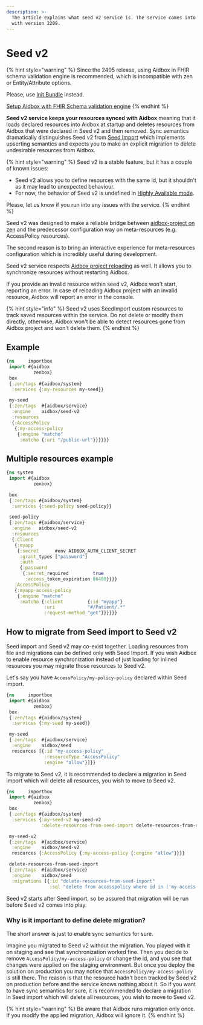 ```yaml
---
description: >-
  The article explains what seed v2 service is. The service comes into Aidbox
  with version 2209.
---
```


# Seed v2

{% hint style="warning" %}
Since the 2405 release, using Aidbox in FHIR schema validation engine is recommended, which is incompatible with zen or Entity/Attribute options.

Please, use [Init Bundle](../../../../aidbox-configuration/init-bundle.md) instead.

[Setup Aidbox with FHIR Schema validation engine](https://docs.aidbox.app/modules-1/profiling-and-validation/fhir-schema-validator/setup)
{% endhint %}

**Seed v2 service keeps your resources synced** **with Aidbox** meaning that it loads declared resources into Aidbox at startup and deletes resources from Aidbox that were declared in Seed v2 and then removed. Sync semantics dramatically distinguishes Seed v2 from [Seed Import](seed-import.md) which implements upserting semantics and expects you to make an explicit migration to delete undesirable resources from Aidbox.

{% hint style="warning" %}
Seed v2 is a stable feature, but it has a couple of known issues:

* Seed v2 allows you to define resources with the same id, but it shouldn't as it may lead to unexpected behaviour.
* For now, the behavior of Seed v2 is undefined in [Highly Available mode](../../../../deployment-and-maintenance/deploy-aidbox/run-aidbox-in-kubernetes/high-available-aidbox.md).

Please, let us know if you run into any issues with the service.
{% endhint %}

Seed v2 was designed to make a reliable bridge between [aidbox-project on zen](./) and the predecessor configuration way on meta-resources (e.g. AccessPolicy resources).

The second reason is to bring an interactive experience for meta-resources configuration which is incredibly useful during development.

Seed v2 service respects [Aidbox project reloading](../../../../reference/environment-variables/optional-environment-variables.md#aidbox_zen_dev_mode) as well. It allows you to synchronize resources without restarting Aidbox.

If you provide an invalid resource within seed v2, Aidbox won't start, reporting an error. In case of reloading Aidbox project with an invalid resource, Aidbox will report an error in the console.

{% hint style="info" %}
Seed v2 uses SeedImport custom resources to track saved resources within the service. Do not delete or modify them directly, otherwise, Aidbox won't be able to detect resources gone from Aidbox project and won't delete them.
{% endhint %}

## Example

```clojure
{ns     importbox
 import #{aidbox
          zenbox}
 box
 {:zen/tags #{aidbox/system}
  :services {:my-resources my-seed}}

 my-seed
 {:zen/tags  #{aidbox/service}
  :engine    aidbox/seed-v2
  :resources
  {:AccessPolicy 
   {:my-access-policy
    {:engine "matcho" 
     :matcho {:uri "/public-url"}}}}}}
```

## Multiple resources example

```clojure
{ns system
 import #{aidbox
          zenbox}

 box
 {:zen/tags #{aidbox/system}
  :services {:seed-policy seed-policy}}

 seed-policy
 {:zen/tags #{aidbox/service}
  :engine   aidbox/seed-v2
  :resources
  {:Client
   {:myapp
    {:secret      #env AIDBOX_AUTH_CLIENT_SECRET
     :grant_types ["password"]
     :auth
     {:password
      {:secret_required         true
       :access_token_expiration 86400}}}}
   :AccessPolicy
   {:myapp-access-policy
    {:engine "matcho"
     :matcho {:client         {:id "myapp"}
              :uri            "#/Patient/.*"
              :request-method "get"}}}}}}
```

## How to migrate from Seed import to Seed v2

Seed import and Seed v2 may co-exist together. Loading resources from file and migrations can be defined only with Seed Import. If you wish Aidbox to enable resource synchronization instead of just loading for inlined resources you may migrate those resources to Seed v2.

Let's say you have `AccessPolicy/my-policy-policy` declared within Seed import.

```clojure
{ns     importbox
 import #{aidbox
          zenbox}
 box
 {:zen/tags #{aidbox/system}
  :services {:my-seed my-seed}}

 my-seed
 {:zen/tags  #{aidbox/service}
  :engine    aidbox/seed
  resources [{:id "my-access-policy"
              :resourceType "AccessPolicy"
              :engine "allow"}]}}
```

To migrate to Seed v2, it is recommended to declare a migration in Seed import which will delete all resources, you wish to move to Seed v2.

```clojure
{ns     importbox
 import #{aidbox
          zenbox}
 box
 {:zen/tags #{aidbox/system}
  :services {:my-seed-v2 my-seed-v2
             :delete-resources-from-seed-import delete-resources-from-seed-import}}

 my-seed-v2
 {:zen/tags  #{aidbox/service}
  :engine    aidbox/seed-v2
  resources {:AccessPolicy {:my-access-policy {:engine "allow"}}}}

 delete-resources-from-seed-import
 {:zen/tags  #{aidbox/service}
  :engine    aidbox/seed
  :migrations [{:id "delete-resources-from-seed-import"
                :sql "delete from accesspolicy where id in ('my-access-plicy')"}]}}
```

Seed v2 starts after Seed import, so be assured that migration will be run before Seed v2 comes into play.

### Why is it important to define delete migration?

The short answer is just to enable sync semantics for sure.

Imagine you migrated to Seed v2 without the migration. You played with it on staging and see that synchronization worked fine. Then you decide to remove `AccessPolicy/my-access-policy` or change the id, and you see that changes were applied on the staging environment. But once you deploy the solution on production you may notice that `AccessPolicy/my-access-policy` is still there. The reason is that the resource hadn't been tracked by Seed v2 on production before and the service knows nothing about it. So if you want to have sync semantics for sure, it is recommended to declare a migration in Seed import which will delete all resources, you wish to move to Seed v2.

{% hint style="warning" %}
Be aware that Aidbox runs migration only once. If you modify the applied migration, Aidbox will ignore it.
{% endhint %}
